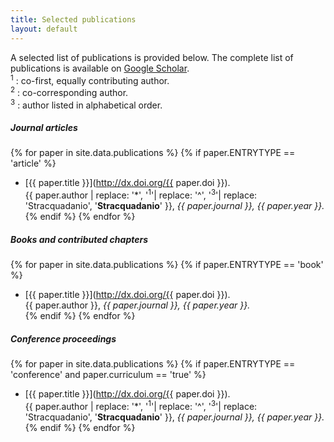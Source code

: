 ```yaml
---
title: Selected publications
layout: default
---
```

A selected list of publications is provided below. The complete list of publications is available on [Google Scholar](https://goo.gl/faI6XG).  
<sup>1</sup> : co-first, equally contributing author.  
<sup>2</sup> : co-corresponding author.  
<sup>3</sup> : author listed in alphabetical order.

##### Journal articles
{% for paper in site.data.publications %}
  {% if paper.ENTRYTYPE == 'article' %}
* [{{ paper.title }}](http://dx.doi.org/{{ paper.doi }}).  
{{ paper.author | replace: '*', '<sup>1</sup>'| replace: '^', '<sup>3</sup>'| replace: 'Stracquadanio', '**Stracquadanio**' }}, *{{ paper.journal }}, {{ paper.year }}.*   
  {% endif %}
{% endfor %}

##### Books and contributed chapters
{% for paper in site.data.publications %}
  {% if paper.ENTRYTYPE == 'book' %}
*  [{{ paper.title }}](http://dx.doi.org/{{ paper.doi }}).  
    {{ paper.author }}, *{{ paper.journal }}, {{ paper.year }}.*  
  {% endif %}
{% endfor %}

##### Conference proceedings
{% for paper in site.data.publications %}
  {% if paper.ENTRYTYPE == 'conference' and paper.curriculum == 'true' %}
*  [{{ paper.title }}](http://dx.doi.org/{{ paper.doi }}).  
{{ paper.author | replace: '*', '<sup>1</sup>'| replace: '^', '<sup>3</sup>'| replace: 'Stracquadanio', '**Stracquadanio**' }}, *{{ paper.journal }}, {{ paper.year }}.*  
  {% endif %}
{% endfor %}
